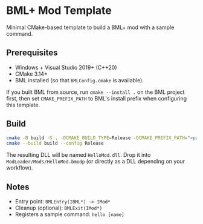 # BML+ Mod Template

Minimal CMake-based template to build a BML+ mod with a sample command.

## Prerequisites

- Windows + Visual Studio 2019+ (C++20)
- CMake 3.14+
- BML installed (so that `BMLConfig.cmake` is available).

If you built BML from source, run `cmake --install .` on the BML project first, then set `CMAKE_PREFIX_PATH` to BML's install prefix when configuring this template.

## Build

```bash
cmake -B build -S . -DCMAKE_BUILD_TYPE=Release -DCMAKE_PREFIX_PATH="<path-to-BML-install>"
cmake --build build --config Release
```

The resulting DLL will be named `HelloMod.dll`. Drop it into `ModLoader/Mods/HelloMod.bmodp` (or directly as a DLL depending on your workflow).

## Notes

- Entry point: `BMLEntry(IBML*) -> IMod*`
- Cleanup (optional): `BMLExit(IMod*)`
- Registers a sample command: `hello [name]`

